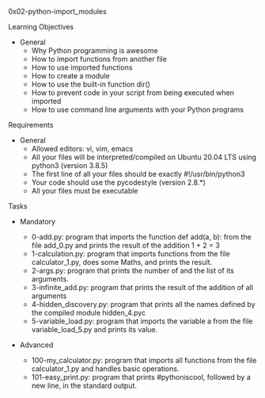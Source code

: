 0x02-python-import_modules

Learning Objectives
- General
	- Why Python programming is awesome
	- How to import functions from another file
	- How to use imported functions
	- How to create a module
	- How to use the built-in function dir()
	- How to prevent code in your script from being executed when imported
	- How to use command line arguments with your Python programs

Requirements
- General
	- Allowed editors: vi, vim, emacs
	- All your files will be interpreted/compiled on Ubuntu 20.04 LTS using python3 (version 3.8.5)
	- The first line of all your files should be exactly #!/usr/bin/python3
	- Your code should use the pycodestyle (version 2.8.*)
	- All your files must be executable

Tasks
- Mandatory
	- 0-add.py: program that imports the function def add(a, b): from the file add_0.py and prints the result of the addition 1 + 2 = 3
	- 1-calculation.py: program that imports functions from the file calculator_1.py, does some Maths, and prints the result.
	- 2-args.py: program that prints the number of and the list of its arguments.
	- 3-infinite_add.py: program that prints the result of the addition of all arguments
	- 4-hidden_discovery.py: program that prints all the names defined by the compiled module hidden_4.pyc
	- 5-variable_load.py: program that imports the variable a from the file variable_load_5.py and prints its value.

- Advanced
	- 100-my_calculator.py: program that imports all functions from the file calculator_1.py and handles basic operations.
	- 101-easy_print.py: program that prints #pythoniscool, followed by a new line, in the standard output.
